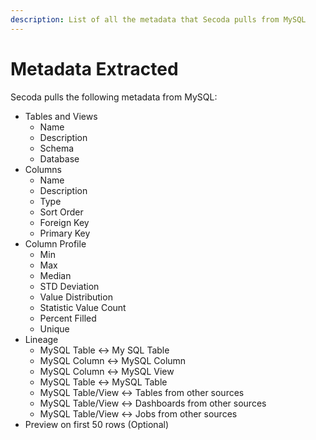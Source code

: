 ```yaml
---
description: List of all the metadata that Secoda pulls from MySQL
---
```


# Metadata Extracted

Secoda pulls the following metadata from MySQL:

* Tables and Views
  * Name
  * Description
  * Schema
  * Database
* Columns
  * Name
  * Description
  * Type
  * Sort Order
  * Foreign Key
  * Primary Key
* Column Profile
  * Min
  * Max
  * Median
  * STD Deviation
  * Value Distribution
  * Statistic Value Count
  * Percent Filled&#x20;
  * Unique
* Lineage
  * MySQL Table <-> My SQL Table
  * MySQL Column <-> MySQL Column
  * MySQL Column <-> MySQL View
  * MySQL Table <-> MySQL Table
  * MySQL Table/View <-> Tables from other sources
  * MySQL Table/View <-> Dashboards from other sources
  * MySQL Table/View <-> Jobs from other sources
* Preview on first 50 rows (Optional)
